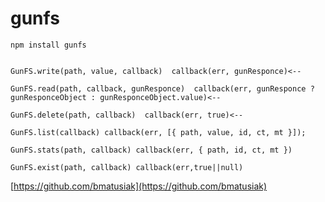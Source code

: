gunfs
=====

`npm install gunfs`

```

GunFS.write(path, value, callback)  callback(err, gunResponce)<--

GunFS.read(path, callback, gunResponce)  callback(err, gunResponce ? gunResponceObject : gunResponceObject.value)<--

GunFS.delete(path, callback)  callback(err, true)<--

GunFS.list(callback) callback(err, [{ path, value, id, ct, mt }]);

GunFS.stats(path, callback) callback(err, { path, id, ct, mt })
            
GunFS.exist(path, callback) callback(err,true||null)

```

[https://github.com/bmatusiak](https://github.com/bmatusiak)